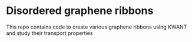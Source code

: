 # Disordered graphene ribbons

This repo contains code to create various graphene ribbons using KWANT and study their transport properties